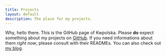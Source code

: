```yaml
---
title: Projects
layout: default
description: The place for my projects.
---
```


Why, hello there.  This is the GitHub page of Kwpolska.  Please **do** expect something about my projects on [GitHub][].  If you need informations about them *right now*, please consult with their READMEs.  You can also check out [my blog][].

[GitHub]: https://github.com/Kwpolska/
[my blog]: http://kwpolska.tk/
